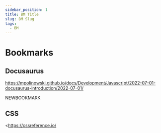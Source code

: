 ```yaml
---
sidebar_position: 1
title: BM Title
slug: BM Slug
tags:
  - BM
---
```

# Bookmarks

## Docusaurus

<https://mpolinowski.github.io/docs/Development/Javascript/2022-07-01-docusaurus-introduction/2022-07-01/>



N﻿EWBOOKMARK

## CSS

<https://cssreference.io/